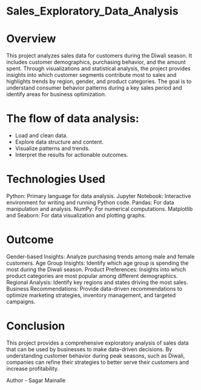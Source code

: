 # Sales_Exploratory_Data_Analysis

# Overview
This project analyzes sales data for customers during the Diwali season. It includes customer demographics, purchasing behavior, and the amount spent. Through visualizations and statistical analysis, the project provides insights into which customer segments contribute most to sales and highlights trends by region, gender, and product categories. The goal is to understand consumer behavior patterns during a key sales period and identify areas for business optimization.

# The flow of data analysis:

- Load and clean data.
- Explore data structure and content.
- Visualize patterns and trends.
- Interpret the results for actionable outcomes.

# Technologies Used
Python: Primary language for data analysis.
Jupyter Notebook: Interactive environment for writing and running Python code.
Pandas: For data manipulation and analysis.
NumPy: For numerical computations.
Matplotlib and Seaborn: For data visualization and plotting graphs.

# Outcome
Gender-based Insights: Analyze purchasing trends among male and female customers.
Age Group Insights: Identify which age group is spending the most during the Diwali season.
Product Preferences: Insights into which product categories are most popular among different demographics.
Regional Analysis: Identify key regions and states driving the most sales.
Business Recommendations: Provide data-driven recommendations to optimize marketing strategies, inventory management, and targeted campaigns.

# Conclusion
This project provides a comprehensive exploratory analysis of sales data that can be used by businesses to make data-driven decisions. By understanding customer behavior during peak seasons, such as Diwali, companies can refine their strategies to better serve their customers and increase profitability.

Author - Sagar Mainalle
